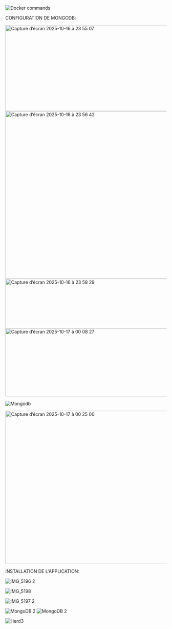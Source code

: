 


![Docker commands](https://github.com/user-attachments/assets/dc06b54b-0ec2-44e3-aeeb-73cfbb438fc9)




CONFIGURATION  DE MONGODB:

<img width="668" height="268" alt="Capture d’écran 2025-10-16 à 23 55 07" src="https://github.com/user-attachments/assets/8a63439f-2852-4d31-9abe-d9c91ea5465c" />




<img width="668" height="522" alt="Capture d’écran 2025-10-16 à 23 56 42" src="https://github.com/user-attachments/assets/76045911-28f7-4f4c-bc7d-24fff57b1d87" />




<img width="668" height="154" alt="Capture d’écran 2025-10-16 à 23 58 29" src="https://github.com/user-attachments/assets/1beaf684-99fe-49cc-a8f7-2874c4798be5" />

<img width="890" height="212" alt="Capture d’écran 2025-10-17 à 00 08 27" src="https://github.com/user-attachments/assets/7384507d-d7aa-4381-9253-b12ce073e58a" />


![Mongodb](https://github.com/user-attachments/assets/99cdab48-5f40-4d88-85ae-9785265ed3ef)


<img width="890" height="477" alt="Capture d’écran 2025-10-17 à 00 25 00" src="https://github.com/user-attachments/assets/89fb8928-5b99-4658-a435-b71aef838870" />



INSTALLATION DE L'APPLICATION:








![IMG_5196 2](https://github.com/user-attachments/assets/c72b8c33-cb68-4064-911c-0851f746bd49)

![IMG_5198](https://github.com/user-attachments/assets/481099ed-2746-4502-96c0-85265c66fcec)

![IMG_5197 2](https://github.com/user-attachments/assets/b48a5773-c5a8-4ffa-97ca-f00de32dcb02)




![MongoDB 2](https://github.com/user-attachments/assets/13fbce10-ec86-4a94-bde7-efcf4f949b77)
![MongoDB 2](https://github.com/user-attachments/assets/ef62fb92-564f-4aba-bc9e-03bac0750ecd)


![Herd3](https://github.com/user-attachments/assets/e321ec7d-6474-4486-8beb-751cfa6e8ec3)

